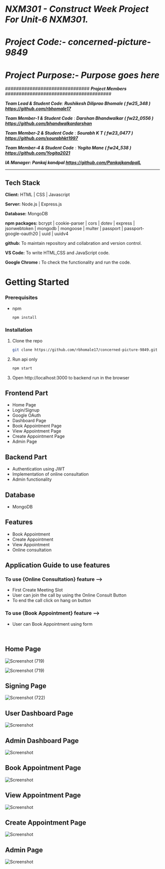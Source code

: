 # **_NXM301 - Construct Week Project For Unit-6 NXM301._**

# **_Project Code:- concerned-picture-9849_**

# **_Project Purpose:- Purpose goes here_**

############################### **_Project Members_** #######################################

**_Team Lead & Student Code_**: **_Rushikesh Diliprao Bhomale ( fw25_348 ) https://github.com/rbhomale17_**

**_Team Member-1 & Student Code_** : **_Darshan Bhandwalkar ( fw22_0556 ) https://github.com/bhandwalkardarshan_**

**_Team Member-2 & Student Code_** : **_Sourabh K T ( fw23_0477 ) https://github.com/sourabhkt1997_**

**_Team Member-4 & Student Code_** : **_Yogita Mane ( fw24_538 ) https://github.com/Yogita2021_**

**_IA Manager: Pankaj kandpal https://github.com/PankajkandpalL_**

---

## Tech Stack

**Client:** HTML | CSS | Javascript

**Server:** Node.js | Express.js

**Database:** MongoDB

**npm packages:** bcrypt | cookie-parser | cors | dotev | express | jsonwebtoken | mongodb | mongoose | multer | passport | passport-google-oauth20 | uuid | uuidv4

**github:** To maintain repository and collabration and version control.

**VS Code:** To write HTML,CSS and JavaScript code.

**Google Chrome :** To check the functionality and run the code.

# Getting Started

### Prerequisites

- npm
  ```sh
  npm install
  ```

### Installation

1. Clone the repo

   ```sh
   git clone https://github.com/rbhomale17/concerned-picture-9849.git
   ```

2. Run api only

   ```sh
   npm start
   ```

3. Open http://localhost:3000 to backend run in the browser

## Frontend Part

- Home Page
- Login/Signup
- Google OAuth
- Dashboard Page
- Book Appointment Page
- View Appointment Page
- Create Appointment Page
- Admin Page

## Backend Part

- Authentication using JWT
- Implementation of online consultation
- Admin functionality

## Database

- MongoDB

## Features

- Book Appointment
- Create Appointment
- View Appointment
- Online consultation

## Application Guide to use features

### To use {Online Consultation} feature -->

- First Create Meeting Slot
- User can join the call by using the Online Consult Button
- To end the call click on hang on button

### To use {Book Appointment} feature -->

- User can Book Appointment using form

<br>

## Home Page

![Screenshot (719)](./Client/Images/indexPage.png)

![Screenshot (719)](./Client/Images/indexPage.png)

## Signing Page

![Screenshot (722)](./Client/Images/signUpLogin.png)

## User Dashboard Page

![Screenshot](./Client/Images/dashbordPage.png)

## Admin Dashboard Page

![Screenshot](./Client/Images/dashbordPage.png)

## Book Appointment Page

![Screenshot](./Client/Images/videoRoom.png)

## View Appointment Page

![Screenshot](./Client/Images/chat.png)

## Create Appointment Page

![Screenshot](./Client/Images/chat.png)

## Admin Page

![Screenshot](./Client/Images/adminDashboard.png)
